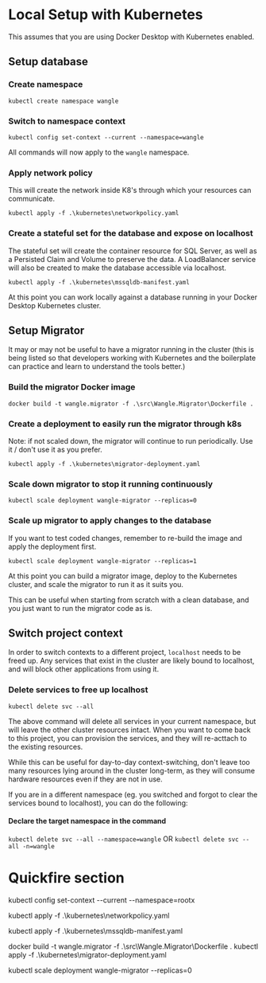 # Local Setup with Kubernetes

This assumes that you are using Docker Desktop with Kubernetes enabled.

## Setup database

### Create namespace
`kubectl create namespace wangle`

### Switch to namespace context
`kubectl config set-context --current --namespace=wangle`

All commands will now apply to the `wangle` namespace.

### Apply network policy
This will create the network inside K8's through which your resources can communicate.

`kubectl apply -f .\kubernetes\networkpolicy.yaml`

### Create a stateful set for the database and expose on localhost
The stateful set will create the container resource for SQL Server, as well as a Persisted Claim and Volume to preserve the data.
A LoadBalancer service will also be created to make the database accessible via localhost.

`kubectl apply -f .\kubernetes\mssqldb-manifest.yaml`

At this point you can work locally against a database running in your Docker Desktop Kubernetes cluster.

## Setup Migrator 

It may or may not be useful to have a migrator running in the cluster (this is being listed so that developers working with Kubernetes and the boilerplate can practice and learn to understand the tools better.)

### Build the migrator Docker image
`docker build -t wangle.migrator -f .\src\Wangle.Migrator\Dockerfile .`

### Create a deployment to easily run the migrator through k8s
Note: if not scaled down, the migrator will continue to run periodically.
Use it / don't use it as you prefer.

`kubectl apply -f .\kubernetes\migrator-deployment.yaml`

### Scale down migrator to stop it running continuously
`kubectl scale deployment wangle-migrator --replicas=0`

### Scale up migrator to apply changes to the database
If you want to test coded changes, remember to re-build the image and apply the deployment first.

`kubectl scale deployment wangle-migrator --replicas=1`

At this point you can build a migrator image, deploy to the Kubernetes cluster, and scale the migrator to run it as it suits you.

This can be useful when starting from scratch with a clean database, and you just want to run the migrator code as is.

## Switch project context
In order to switch contexts to a different project, `localhost` needs to be freed up. Any services that exist in the cluster are likely bound to localhost, and will block other applications from using it.

### Delete services to free up localhost
`kubectl delete svc --all`

The above command will delete all services in your current namespace, but will leave the other cluster resources intact. When you want to come back to this project, you can provision the services, and they will re-acttach to the existing resources.

While this can be useful for day-to-day context-switching, don't leave too many resources lying around in the cluster long-term, as they will consume hardware resources even if they are not in use.

If you are in a different namespace (eg. you switched and forgot to clear the services bound to localhost), you can do the following:

#### Declare the target namespace in the command
`kubectl delete svc --all --namespace=wangle` OR `kubectl delete svc --all -n=wangle`

# Quickfire section

kubectl config set-context --current --namespace=rootx

kubectl apply -f .\kubernetes\networkpolicy.yaml

kubectl apply -f .\kubernetes\mssqldb-manifest.yaml

docker build -t wangle.migrator -f .\src\Wangle.Migrator\Dockerfile .
kubectl apply -f .\kubernetes\migrator-deployment.yaml

kubectl scale deployment wangle-migrator --replicas=0